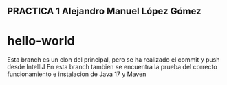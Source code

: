 ## PRACTICA 1 Alejandro Manuel López Gómez

# hello-world

Esta branch es un clon del principal, pero se ha realizado el commit y push desde IntellIJ
En esta branch tambien se encuentra la prueba del correcto funcionamiento e
instalacion de Java 17 y Maven
